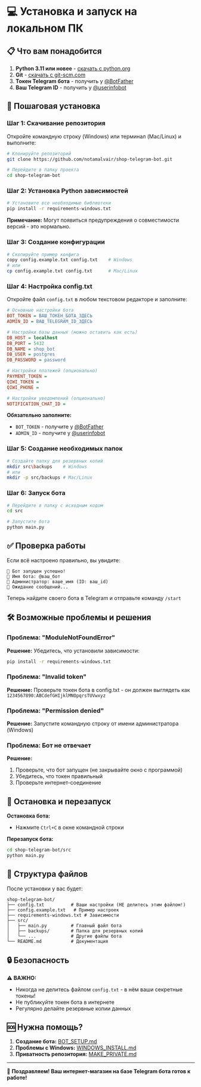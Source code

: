 # 💻 Установка и запуск на локальном ПК

## 📋 Что вам понадобится

1. **Python 3.11 или новее** - [скачать с python.org](https://www.python.org/downloads/)
2. **Git** - [скачать с git-scm.com](https://git-scm.com/downloads)
3. **Токен Telegram бота** - получить у [@BotFather](https://t.me/BotFather)
4. **Ваш Telegram ID** - получить у [@userinfobot](https://t.me/userinfobot)

## 🚀 Пошаговая установка

### Шаг 1: Скачивание репозитория

Откройте командную строку (Windows) или терминал (Mac/Linux) и выполните:

```bash
# Клонируйте репозиторий
git clone https://github.com/notamalvair/shop-telegram-bot.git

# Перейдите в папку проекта
cd shop-telegram-bot
```

### Шаг 2: Установка Python зависимостей

```bash
# Установите все необходимые библиотеки
pip install -r requirements-windows.txt
```

**Примечание:** Могут появиться предупреждения о совместимости версий - это нормально.

### Шаг 3: Создание конфигурации

```bash
# Скопируйте пример конфига
copy config.example.txt config.txt    # Windows
# или
cp config.example.txt config.txt      # Mac/Linux
```

### Шаг 4: Настройка config.txt

Откройте файл `config.txt` в любом текстовом редакторе и заполните:

```ini
# Основные настройки бота
BOT_TOKEN = ВАШ_ТОКЕН_БОТА_ЗДЕСЬ
ADMIN_ID = ВАШ_TELEGRAM_ID_ЗДЕСЬ

# Настройки базы данных (можно оставить как есть)
DB_HOST = localhost
DB_PORT = 5432
DB_NAME = shop_bot
DB_USER = postgres
DB_PASSWORD = password

# Настройки платежей (опционально)
PAYMENT_TOKEN = 
QIWI_TOKEN = 
QIWI_PHONE = 

# Настройки уведомлений (опционально)
NOTIFICATION_CHAT_ID = 
```

**Обязательно заполните:**
- `BOT_TOKEN` - получите у [@BotFather](https://t.me/BotFather)
- `ADMIN_ID` - получите у [@userinfobot](https://t.me/userinfobot)

### Шаг 5: Создание необходимых папок

```bash
# Создайте папку для резервных копий
mkdir src\backups    # Windows
# или
mkdir -p src/backups # Mac/Linux
```

### Шаг 6: Запуск бота

```bash
# Перейдите в папку с исходным кодом
cd src

# Запустите бота
python main.py
```

## ✅ Проверка работы

Если всё настроено правильно, вы увидите:

```
🤖 Бот запущен успешно!
📱 Имя бота: @ваш_бот
👤 Администратор: ваше_имя (ID: ваш_id)
🔄 Ожидание сообщений...
```

Теперь найдите своего бота в Telegram и отправьте команду `/start`

## 🛠 Возможные проблемы и решения

### Проблема: "ModuleNotFoundError"
**Решение:** Убедитесь, что установили зависимости:
```bash
pip install -r requirements-windows.txt
```

### Проблема: "Invalid token"
**Решение:** Проверьте токен бота в config.txt - он должен выглядеть как `1234567890:ABCdefGHIjklMNOpqrsTUVwxyz`

### Проблема: "Permission denied"
**Решение:** Запустите командную строку от имени администратора (Windows)

### Проблема: Бот не отвечает
**Решение:** 
1. Проверьте, что бот запущен (не закрывайте окно с программой)
2. Убедитесь, что токен правильный
3. Проверьте интернет-соединение

## 🔄 Остановка и перезапуск

**Остановка бота:**
- Нажмите `Ctrl+C` в окне командной строки

**Перезапуск бота:**
```bash
cd shop-telegram-bot/src
python main.py
```

## 📁 Структура файлов

После установки у вас будет:

```
shop-telegram-bot/
├── config.txt          # Ваши настройки (НЕ делитесь этим файлом!)
├── config.example.txt   # Пример настроек
├── requirements-windows.txt # Зависимости
├── src/
│   ├── main.py         # Главный файл бота
│   ├── backups/        # Папка для резервных копий
│   └── ...             # Другие файлы бота
└── README.md           # Документация
```

## 🔒 Безопасность

⚠️ **ВАЖНО:**
- Никогда не делитесь файлом `config.txt` - в нём ваши секретные токены!
- Не публикуйте токен бота в интернете
- Регулярно делайте резервные копии данных

## 🆘 Нужна помощь?

1. **Создание бота:** [BOT_SETUP.md](BOT_SETUP.md)
2. **Проблемы с Windows:** [WINDOWS_INSTALL.md](WINDOWS_INSTALL.md)
3. **Приватность репозитория:** [MAKE_PRIVATE.md](MAKE_PRIVATE.md)

---

🎉 **Поздравляем! Ваш интернет-магазин на базе Telegram бота готов к работе!**
